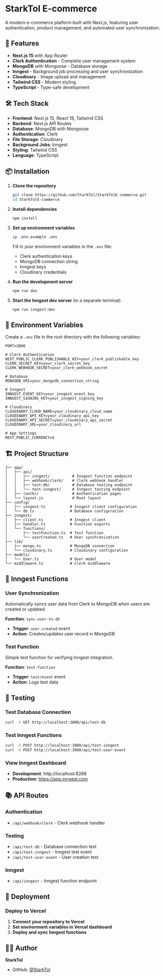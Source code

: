 # StarkTol E-commerce

A modern e-commerce platform built with Next.js, featuring user authentication, product management, and automated user synchronization.

## 🚀 Features

- **Next.js 15** with App Router
- **Clerk Authentication** - Complete user management system
- **MongoDB** with Mongoose - Database storage
- **Inngest** - Background job processing and user synchronization
- **Cloudinary** - Image upload and management
- **Tailwind CSS** - Modern styling
- **TypeScript** - Type-safe development

## 🛠️ Tech Stack

- **Frontend**: Next.js 15, React 19, Tailwind CSS
- **Backend**: Next.js API Routes
- **Database**: MongoDB with Mongoose
- **Authentication**: Clerk
- **File Storage**: Cloudinary
- **Background Jobs**: Inngest
- **Styling**: Tailwind CSS
- **Language**: TypeScript

## 📦 Installation

1. **Clone the repository**
   ```bash
   git clone https://github.com/StarkTol/StarkTolE-commerce.git
   cd StarkTolE-commerce
   ```

2. **Install dependencies**
   ```bash
   npm install
   ```

3. **Set up environment variables**
   ```bash
   cp .env.example .env
   ```
   
   Fill in your environment variables in the `.env` file:
   - Clerk authentication keys
   - MongoDB connection string
   - Inngest keys
   - Cloudinary credentials

4. **Run the development server**
   ```bash
   npm run dev
   ```

5. **Start the Inngest dev server** (in a separate terminal)
   ```bash
   npm run inngest:dev
   ```

## 🔧 Environment Variables

Create a `.env` file in the root directory with the following variables:

```env
PORT=3000

# Clerk Authentication
NEXT_PUBLIC_CLERK_PUBLISHABLE_KEY=your_clerk_publishable_key
CLERK_SECRET_KEY=your_clerk_secret_key
CLERK_WEBHOOK_SECRET=your_clerk_webhook_secret

# Database
MONGODB_URI=your_mongodb_connection_string

# Inngest
INNGEST_EVENT_KEY=your_inngest_event_key
INNGEST_SIGNING_KEY=your_inngest_signing_key

# Cloudinary
CLOUDINARY_CLOUD_NAME=your_cloudinary_cloud_name
CLOUDINARY_API_KEY=your_cloudinary_api_key
CLOUDINARY_API_SECRET=your_cloudinary_api_secret
CLOUDINARY_URL=your_cloudinary_url

# App Settings
NEXT_PUBLIC_CURRENCY=$
```

## 🏗️ Project Structure

```
├── app/
│   ├── api/
│   │   ├── inngest/          # Inngest function endpoint
│   │   ├── webhook/clerk/    # Clerk webhook handler
│   │   ├── test-db/          # Database testing endpoint
│   │   └── test-inngest/     # Inngest testing endpoint
│   ├── (auth)/               # Authentication pages
│   └── layout.js             # Root layout
├── config/
│   ├── inngest.ts           # Inngest client configuration
│   └── db.ts                # Database configuration
├── inngest/
│   ├── client.ts            # Inngest client
│   ├── handler.ts           # Function exports
│   └── functions/
│       ├── testFunction.ts  # Test function
│       └── userCreated.ts   # User synchronization
├── lib/
│   ├── mongo.ts             # MongoDB connection
│   └── cloudinary.ts        # Cloudinary configuration
├── models/
│   └── User.ts              # User model
└── middleware.ts            # Clerk middleware
```

## 🔄 Inngest Functions

### User Synchronization
Automatically syncs user data from Clerk to MongoDB when users are created or updated.

**Function**: `sync-user-to-db`
- **Trigger**: `user.created` event
- **Action**: Creates/updates user record in MongoDB

### Test Function
Simple test function for verifying Inngest integration.

**Function**: `test-function`
- **Trigger**: `test/event` event
- **Action**: Logs test data

## 🧪 Testing

### Test Database Connection
```bash
curl -X GET http://localhost:3000/api/test-db
```

### Test Inngest Functions
```bash
curl -X POST http://localhost:3000/api/test-inngest
curl -X POST http://localhost:3000/api/test-user-event
```

### View Inngest Dashboard
- **Development**: http://localhost:8288
- **Production**: https://app.inngest.com

## 📚 API Routes

### Authentication
- `/api/webhook/clerk` - Clerk webhook handler

### Testing
- `/api/test-db` - Database connection test
- `/api/test-inngest` - Inngest test event
- `/api/test-user-event` - User creation test

### Inngest
- `/api/inngest` - Inngest function endpoint

## 🚀 Deployment

### Deploy to Vercel

1. **Connect your repository to Vercel**
2. **Set environment variables in Vercel dashboard**
3. **Deploy and sync Inngest functions**

## 👨‍💻 Author

**StarkTol**
- GitHub: [@StarkTol](https://github.com/StarkTol)
